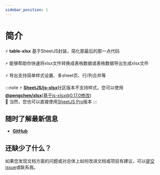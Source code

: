 ```yaml
---
sidebar_position: 1
---
```


# 简介

⚡ **table-xlsx** 基于SheetJS封装，简化那最后的那一点代码

⚡ 能够帮助你快速将xlsx文件转换成表格数据或表格数据导出生成xlsx文件  

⚡ 导出支持简单样式设置、多sheet页、行/列合并等


:::note
⚡️ [**SheetJS/js-xlsx**](https://github.com/SheetJS/sheetjs)社区版本不支持样式，您可以使用[**@pengchen/xlsx**](https://github.com/PengChen96/sheetjs)(基于js-xlsx@0.17.0修改)  
💸 当然，您也可以直接使用[SheetJS Pro](https://sheetjs.com/pro)版本
:::

## 随时了解最新信息

- **[GitHub](https://github.com/PengChen96/table-xlsx)**

## 还缺少了什么？

如果您发现文档方面的问题或对总体上如何改进文档或项目有建议，可以[提交 issue](https://github.com/PengChen96/table-xlsx/issues)或联系我。


